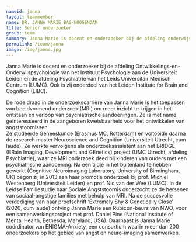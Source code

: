 ```yaml
---
nameid: janna
layout: teammember
name: DR. JANNA MARIE BAS-HOOGENDAM
title: Senior onderzoeker
group: team
summary: Janna Marie is docent en onderzoeker bij de afdeling onderwijs en ontwikkelingspsychologie en gespecialiseerd in hoe angst binnen families voorkomt.
permalink: /team/janna
image: /img/janna.jpg
---
```


Janna Marie is docent en onderzoeker bij de afdeling Ontwikkelings-en-Onderwijspsychologie van het Instituut Psychologie aan de Universiteit Leiden en de afdeling Psychiatrie van het Leids Universitair Medisch Centrum (LUMC). Ook is zij onderdeel van het Leiden Institute for Brain and Cognition (LIBC). 
<br>

De rode draad in de onderzoekscarrière van Janna Marie is het toepassen van beeldvormend onderzoek (MRI) om meer inzicht te krijgen in het ontstaan en verloop van psychiatrische aandoeningen. Ze is met name geïnteresseerd in de aangeboren kwetsbaarheid voor het ontwikkelen van angststoornissen. 
<br>
Ze studeerde Geneeskunde (Erasmus MC, Rotterdam) en voltooide daarna de research master Neuroscience and Cognition (Universiteit Utrecht, cum laude). Ze werkte vervolgens als onderzoeksassistent aan het BRIDGE (BRain Imaging, Development and GEnetics) project (UMC Utrecht, afdeling Psychiatrie), waar ze MRI onderzoek deed bij kinderen van ouders met een psychiatrische aandoening. Na een tijdje in het buitenland te hebben gewerkt (Cognitive Neuroimaging Laboratory, University of Birmingham, UK) begon zij in 2013 aan haar promotie onderzoek bij prof. Michiel Westenberg (Universiteit Leiden) en prof. Nic van der Wee (LUMC). In de Leidse Familiestudie naar Sociale Angststoornis onderzocht ze de hersenen van sociaal-angstige families met behulp van MRI. Na de succesvolle verdediging van haar proefschrift ‘Extremely Shy & Genetically Close’ (2020, cum laude) ontving Janna Marie een Rubicon-beurs van NWO, voor een samenwerkingsproject met prof. Daniel Pine (National Institute of Mental Health, Bethesda, Maryland, USA). Daarnaast is Janna Marie coördinator van ENIGMA-Anxiety, een consortium waarin meer dan 200 onderzoekers op het gebied van angst en neuro-imaging samenwerken. 


